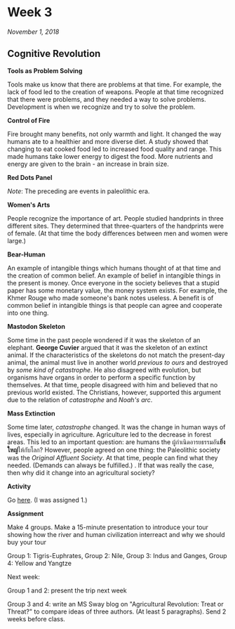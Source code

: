# Week 3

*November 1, 2018*

## Cognitive Revolution

**Tools as Problem Solving**

Tools make us know that there are problems at that time. For example, the lack of food led to the creation of weapons. People at that time recognized that there were problems, and they needed a way to solve problems. Development is when we recognize and try to solve the problem.

**Control of Fire**

Fire brought many benefits, not only warmth and light. It changed the way humans ate to a healthier and more diverse diet. A study showed that changing to eat cooked food led to increased food quality and range. This made humans take lower energy to digest the food. More nutrients and energy are given to the brain - an increase in brain size. 

**Red Dots Panel**

*Note*: The preceding are events in paleolithic era. 

**Women's Arts**

People recognize the importance of art. People studied handprints in three different sites. They determined that three-quarters of the handprints were of female. (At that time the body differences between men and women were large.)

**Bear-Human**

An example of intangible things which humans thought of at that time and the creation of common belief. An example of belief in intangible things in the present is money. Once everyone in the society believes that a stupid paper has some monetary value, the money system exists. For example, the Khmer Rouge who made someone's bank notes useless. A benefit is of common belief in intangible things is that people can agree and cooperate into one thing. 

**Mastodon Skeleton**

Some time in the past people wondered if it was the skeleton of an elephant. **George Cuvier** argued that it was the skeleton of an extinct animal. If the characteristics of the skeletons do not match the present-day animal, the animal must live in another world *previous to ours* and destroyed by *some kind of catastrophe*. He also disagreed with evolution, but organisms have organs in order to perform a specific function by themselves. At that time, people disagreed with him and believed that no previous world existed. The Christians, however, supported this argument due to the relation of *catastrophe* and *Noah's arc*. 

**Mass Extinction** 

Some time later, *catastrophe* changed. It was the change in human ways of lives, especially in agriculture. Agriculture led to the decrease in forest areas. This led to an important question: are humans the ผู้กำเนิดอารยธรรมอัน**ยิ่งใหญ่**ให้กับโลก? However, people agreed on one thing: the Paleolithic society was the *Original Affluent Society*. At that time, people can find what they needed. (Demands can always be fulfilled.) . If that was really the case, then why did it change into an agricultural society?

**Activity**

Go [here](http://bit.ly/2ACczLv). (I was assigned 1.) 		

**Assignment**

Make 4 groups. Make a 15-minute presentation to introduce your tour showing how the river and human civilization interreact and why we should buy your tour

Group 1: Tigris-Euphrates, Group 2: Nile, Group 3: Indus and Ganges, Group 4: Yellow and Yangtze

Next week:

Group 1 and 2: present the trip next week

Group 3 and 4: write an MS Sway blog on "Agricultural Revolution: Treat or Threat?" to compare ideas of three authors. (At least 5 paragraphs). Send 2 weeks before class.